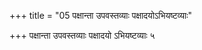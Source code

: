 +++
title = "05 पक्षान्ता उपवस्तव्याः पक्षादयोऽभियष्टव्याः"

+++
पक्षान्ता उपवस्तव्याः पक्षादयो ऽभियष्टव्याः ५